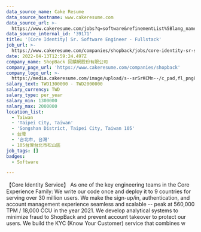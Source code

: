 ```yaml
---
data_source_name: Cake Resume
data_source_hostname: www.cakeresume.com
data_source_url: >-
  https://www.cakeresume.com/jobs?q=software&refinementList%5Blang_name%5D%5B0%5D=English&refinementList%5Bsalary_type%5D=per_year&range%5Bsalary_range%5D%5Bmin%5D=1000000&page=2
data_source_internal_id: '39171'
title: '[Core Identity] Sr. Software Engineer - Fullstack'
job_url: >-
  https://www.cakeresume.com/companies/shopback/jobs/core-identity-sr-software-engineer-fullstack
date: 2022-04-13T12:59:24.497Z
company_name: ShopBack 回饋網股份有限公司
company_page_url: 'https://www.cakeresume.com/companies/shopback'
company_logo_url: >-
  https://media.cakeresume.com/image/upload/s--srSrKCMn--/c_pad,fl_png8,h_200,w_200/v1526020549/vhipuceyhp4pm5kqc6dg.png
salary_text: TWD1300000 - TWD2000000
salary_currency: TWD
salary_type: per_year
salary_min: 1300000
salary_max: 2000000
location_list:
  - Taiwan
  - 'Taipei City, Taiwan'
  - 'Songshan District, Taipei City, Taiwan 105'
  - 台灣
  - '台北市, 台灣'
  - 105台灣台北市松山區
job_tags: []
badges:
  - Software

---
```


【Core Identity Service】 As one of the key engineering teams in the Core Experience Family: We write our code once and deploy it to 9 countries for serving over 30 million users. We make the sign-up/in, authentication, and account management experience seamless and scalable -- peak at 560,000 TPM / 18,000 CCU in the year 2021. We develop analytical systems to minimize fraud to ShopBack and prevent account takeover to protect our users. We build the KYC (Know Your Customer) service that combines w